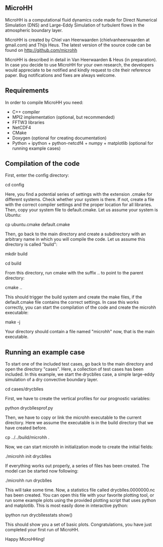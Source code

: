 MicroHH
-------
MicroHH is a computational fluid dynamics code made for Direct Numerical Simulation (DNS) and Large-Eddy Simulation of turbulent flows in the atmospheric boundary layer.

MicroHH is created by Chiel van Heerwaarden (chielvanheerwaarden at gmail.com) and Thijs Heus.
The latest version of the source code can be found on http://github.com/microhh

MicroHH is described in detail in Van Heerwaarden & Heus (in preparation). In case you decide to use MicroHH for your own research, the developers would appreciate to be notified and kindly request to cite their reference paper. Bug notifications and fixes are always welcome.

Requirements
------------
In order to compile MicroHH you need:
* C++ compiler
* MPI2 implementation (optional, but recommended)
* FFTW3 libraries
* NetCDF4
* CMake
* Doxygen (optional for creating documentation)
* Python + ipython + python-netcdf4 + numpy + matplotlib (optional for running example cases)

Compilation of the code
-----------------------
First, enter the config directory: 

cd config

Here, you find a potential series of settings with the extension .cmake for different systems. Check whether your system is there. If not, create a file with the correct compiler settings and the proper location for all libraries. Then, copy your system file to default.cmake. Let us assume your system is Ubuntu:

cp ubuntu.cmake default.cmake

Then, go back to the main directory and create a subdirectory with an arbitrary name in which you will compile the code. Let us assume this directory is called "build":

mkdir build

cd build

From this directory, run cmake with the suffix .. to point to the parent directory:

cmake ..

This should trigger the build system and create the make files, if the default.cmake file contains the correct settings. In case this works correctly, you can start the compilation of the code and create the microhh executable:

make -j

Your directory should contain a file named "microhh" now, that is the main executable.

Running an example case
-----------------------
To start one of the included test cases, go back to the main directory and  open the directory "cases". Here, a collection of test cases has been included. In this example, we start the drycblles case, a simple large-eddy simulation of a dry convective boundary layer.

cd cases/drycblles

First, we have to create the vertical profiles for our prognostic variables:

python drycbllesprof.py

Then, we have to copy or link the microhh executable to the current directory. Here we assume the executable is in the build directory that we have created before.

cp ../../build/microhh .

Now, we can start microhh in initialization mode to create the initial fields:

./microhh init drycblles

If everything works out properly, a series of files has been created. The model can be started now following:

./microhh run drycblles

This will take some time. Now, a statistics file called drycblles.0000000.nc has been created. You can open this file with your favorite plotting tool, or run some example plots using the provided plotting script that uses python and matplotlib. This is most easily done in interactive python:

ipython
run drycbllesstats
show()

This should show you a set of basic plots. Congratulations, you have just completed your first run of MicroHH.

Happy MicroHHing!

